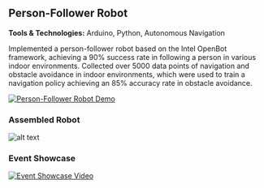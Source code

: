 ## Person-Follower Robot

**Tools & Technologies:** Arduino, Python, Autonomous Navigation

Implemented a person-follower robot based on the Intel OpenBot framework, achieving a 90% success rate in following a person in various indoor environments. Collected over 5000 data points of navigation and obstacle avoidance in indoor environments, which were used to train a navigation policy achieving an 85% accuracy rate in obstacle avoidance.

[![Person-Follower Robot Demo](https://img.youtube.com/vi/YOUR_VIDEO_ID_HERE/0.jpg)](https://www.youtube.com/watch?v=YOUR_VIDEO_ID_HERE)

### Assembled Robot

![alt text](https://github.com/AbdelrahmanAbdelgwad/self-balancing-robot-/blob/main/media/pid_design.jpeg)

### Event Showcase

[![Event Showcase Video](https://img.youtube.com/vi/YOUR_EVENT_VIDEO_ID_HERE/0.jpg)](https://www.youtube.com/watch?v=YOUR_EVENT_VIDEO_ID_HERE)
